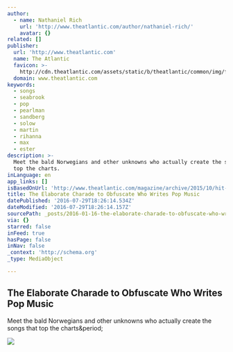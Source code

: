 ```yaml
---
author:
  - name: Nathaniel Rich
    url: 'http://www.theatlantic.com/author/nathaniel-rich/'
    avatar: {}
related: []
publisher:
  url: 'http://www.theatlantic.com'
  name: The Atlantic
  favicon: >-
    http://cdn.theatlantic.com/assets/static/b/theatlantic/common/img/favicon.ico
  domain: www.theatlantic.com
keywords:
  - songs
  - seabrook
  - pop
  - pearlman
  - sandberg
  - solow
  - martin
  - rihanna
  - max
  - ester
description: >-
  Meet the bald Norwegians and other unknowns who actually create the songs that
  top the charts.
inLanguage: en
app_links: []
isBasedOnUrl: 'http://www.theatlantic.com/magazine/archive/2015/10/hit-charade/403192/'
title: The Elaborate Charade to Obfuscate Who Writes Pop Music
datePublished: '2016-07-29T18:26:14.534Z'
dateModified: '2016-07-29T18:26:14.157Z'
sourcePath: _posts/2016-01-16-the-elaborate-charade-to-obfuscate-who-writes-pop-music.md
via: {}
starred: false
inFeed: true
hasPage: false
inNav: false
_context: 'http://schema.org'
_type: MediaObject

---
```

<article style=""><h1>The Elaborate Charade to Obfuscate Who Writes Pop Music</h1><p>Meet the bald Norwegians and other unknowns who actually create the songs that top the charts&amp;period;</p><img src="http://cdn.theatlantic.com/assets/media/img/2015/09/CULT_Rich_Seabrook_Illo_Web/facebook.jpg?1441718571" /></article>